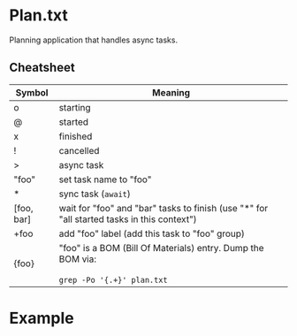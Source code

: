 # Plan.txt

Planning application that handles async tasks. 


## Cheatsheet 

| Symbol | Meaning |
| -----  | ------- |
| o      | starting |
| @      | started |
| x      | finished |
| !      | cancelled |
| >      | async task |
| "foo"  | set task name to "foo" |
| *      | sync task (`await`) |
| [foo, bar] |  wait for "foo" and "bar" tasks to finish (use "*" for "all started tasks in this context") |
| +foo       | add "foo" label (add this task to "foo" group) |
| {foo}      | "foo" is a BOM (Bill Of Materials) entry. Dump the BOM via: <br/><br/><code>grep -Po '{.+}' plan.txt</code> |


# Example 

